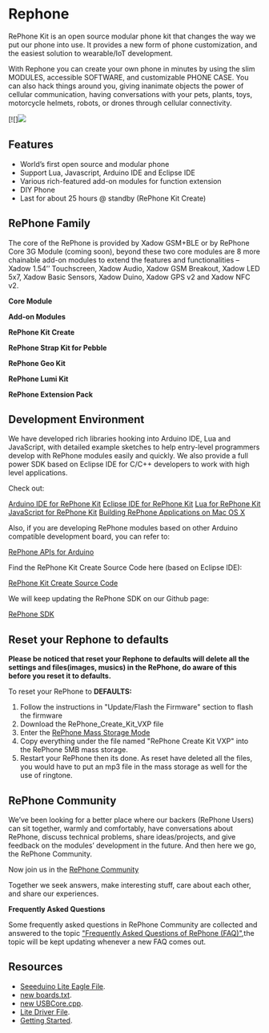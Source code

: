 # Rephone

RePhone Kit is an open source modular phone kit that changes the way we put our phone into use. It provides a new form of phone customization, and the easiest solution to wearable/IoT development.

With Rephone you can create your own phone in minutes by using the slim MODULES, accessible SOFTWARE, and customizable PHONE CASE. You can also hack things around you, giving inanimate objects the power of cellular communication, having conversations with your pets, plants, toys, motorcycle helmets, robots, or drones through cellular connectivity.

[![][![](https://raw.githubusercontent.com/SeeedDocument/Seeed-WiKi/master/docs/images/get_one_now.png)](http://www.seeed.cc/discover.html?t=rephone)




## Features

- World’s first open source and modular phone
- Support Lua, Javascript, Arduino IDE and Eclipse IDE
- Various rich-featured add-on modules for function extension
- DIY Phone
- Last for about 25 hours @ standby (RePhone Kit Create)
  
## RePhone Family
The core of the RePhone is provided by Xadow GSM+BLE or by RePhone Core 3G Module (coming soon), beyond these two core modules are 8 more chainable add-on modules to extend the features and functionalities – Xadow 1.54’’ Touchscreen, Xadow Audio, Xadow GSM Breakout, Xadow LED 5x7, Xadow Basic Sensors, Xadow Duino, Xadow GPS v2 and Xadow NFC v2. 

**Core Module**


**Add-on Modules**


**RePhone Kit Create**


**RePhone Strap Kit for Pebble**


**RePhone Geo Kit**


**RePhone Lumi Kit**


**RePhone Extension Pack**


## Development Environment
We have developed rich libraries hooking into Arduino IDE, Lua and JavaScript, with detailed example sketches to help entry-level programmers develop with RePhone modules easily and quickly. We also provide a full power SDK based on Eclipse IDE for C/C++ developers to work with high level applications. 


Check out:

[Arduino IDE for RePhone Kit](http://www.seeedstudio.com/wiki/Arduino_IDE_for_RePhone_Kit)
[Eclipse IDE for RePhone Kit](http://www.seeedstudio.com/wiki/Eclipse_IDE_for_RePhone_Kit)
[Lua for RePhone Kit](http://www.seeedstudio.com/wiki/Lua_for_RePhone)
[JavaScript for RePhone Kit](http://www.seeedstudio.com/wiki/JavaScript_for_RePhone)
[Building RePhone Applications on Mac OS X](https://github.com/Seeed-Studio/CodeLite_for_RePhone/wiki/building-RePhone-applications-on-Mac-OS-X)


Also, if you are developing RePhone modules based on other Arduino compatible development board, you can refer to:

[RePhone APIs for Arduino](https://github.com/WayenWeng/RePhone_API_for_Arduino/)

Find the RePhone Kit Create Source Code here (based on Eclipse IDE):

[RePhone Kit Create Source Code](https://github.com/WayenWeng/RePhone_Create_Kit_Source_Code/)

We will keep updating the RePhone SDK on our Github page:

[RePhone SDK](https://github.com/WayenWeng/RePhone_SDK_Bin_Update//)

## Reset your Rephone to defaults
**Please be noticed that reset your Rephone to defaults will delete all the settings and files(images, musics) in the RePhone, do aware of this before you reset it to defaults.**

To reset your RePhone to **DEFAULTS:**

1. Follow the instructions in "Update/Flash the Firmware" section to flash the firmware
2. Download the RePhone_Create_Kit_VXP file
3. Enter the [RePhone Mass Storage Mode](http://www.seeedstudio.com/wiki/Xadow_GSM%2BBLE#Mass_Storage_Mode)
4. Copy everything under the file named "RePhone Create Kit VXP" into the RePhone 5MB mass storage. 
5. Restart your RePhone then its done. As reset have deleted all the files, you would have to put an mp3 file in the mass storage as well for the use of ringtone. 


## RePhone Community 

We’ve been looking for a better place where our backers (RePhone Users) can sit together, warmly and comfortably, have conversations about RePhone, discuss technical problems, share ideas/projects, and give feedback on the modules’ development in the future. And then here we go, the RePhone Community.

Now join us in the [RePhone Community](http://www.seeed.cc/discover.html?t=rephone)

Together we seek answers, make interesting stuff, care about each other, and share our experiences.

**Frequently Asked Questions**

Some frequently asked questions in RePhone Community are collected and answered to the topic [ "Frequently Asked Questions of RePhone (FAQ)"](http://www.seeed.cc/topic_detail.html?id=5170#p23753),the topic will be kept updating whenever a new FAQ comes out. 

## Resources

- [Seeeduino Lite Eagle File](https://github.com/SeeedDocument/Seeeduino_Lite/blob/master/resource/Seeeduino_Lite_Eagle_File.zip). 
- [new boards.txt](https://github.com/SeeedDocument/Seeeduino_Lite/blob/master/resource/Boards.zip). 
- [new USBCore.cpp](https://github.com/SeeedDocument/Seeeduino_Lite/blob/master/resource/Boards.zip). 
- [Lite Driver File](https://github.com/SeeedDocument/Seeeduino_Lite/blob/master/resource/Signed_USB_Serial_Driver-master.zip).  
- [Getting Started](http://www.seeedstudio.com/wiki/index.php?title=Main_Page#Getting_Started). 
